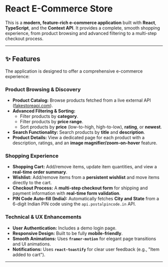 # React E-Commerce Store

This is a **modern, feature-rich e-commerce application** built with **React**, **TypeScript**, and the **Context API**. It provides a complete, smooth shopping experience, from product browsing and advanced filtering to a multi-step checkout process.



---

## ✨ Features

The application is designed to offer a comprehensive e-commerce experience:

### Product Browsing & Discovery
* **Product Catalog:** Browse products fetched from a live external API ([fakestoreapi.com](https://fakestoreapi.com/)).
* **Advanced Filtering & Sorting:**
    * Filter products by **category**.
    * Filter products by **price range**.
    * Sort products by **price** (low-to-high, high-to-low), **rating**, or **newest**.
* **Search Functionality:** Search products by **title** and **description**.
* **Product Details:** View a dedicated page for each product with a description, ratings, and an **image magnifier/zoom-on-hover** feature.

### Shopping Experience
* **Shopping Cart:** Add/remove items, update item quantities, and view a **real-time order summary**.
* **Wishlist:** Add/remove items from a **persistent wishlist** and move items directly to the cart.
* **Checkout Process:** A **multi-step checkout form** for shipping and payment information with **real-time form validation**.
* **PIN Code Auto-fill (India):** Automatically fetches **City and State** from a 6-digit Indian PIN code using the `api.postalpincode.in` API.

### Technical & UX Enhancements
* **User Authentication:** Includes a demo login page.
* **Responsive Design:** Built to be fully **mobile-friendly**.
* **Smooth Animations:** Uses **`framer-motion`** for elegant page transitions and UI animations.
* **Notifications:** Uses **`react-toastify`** for clear user feedback (e.g., "Item added to cart").

---



